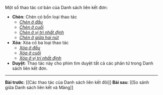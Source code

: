 Một số thao tác cơ bản của Danh sách liên kết đơn:
- **Chèn**: Chèn có bốn loại thao tác
	- <i><u>Chèn ở đầu</u></i>
	- <i><u>Chèn ở cuối</u></i>
	- <i><u>Chèn ở vị trí nhất định</u></i>
	- <i><u>Chèn ở giữa hai nút</u></i>
- **Xóa**: Xóa có ba loại thao tác
	- <i><u>Xóa ở đầu</u></i>
	- <i><u>Xóa ở cuối</u></i>
	- <i><u>Xóa ở vị trí nhất định</u></i>
- **Duyệt**: Thao tác này cho phìm tìm duyệt tất cả các phân tử trong Danh sách liên kết đơn.

---
**Bài trước**: [[Các thao tác của Danh sách liên kết đôi]]
**Bài sau**: [[So sánh giữa Danh sách liên kết và Mảng]]